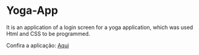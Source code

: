 # Yoga-App
 It is an application of a login screen for a yoga application, which was used Html and CSS to be programmed.

<p>Confira a aplicação: <a href="https://kayke-fujinaka.github.io/Yoga-App/" rel="nofollow">Aqui<a><p>